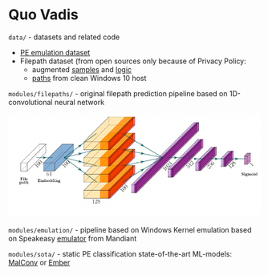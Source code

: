 # Quo Vadis

`data/` - datasets and related code
- [PE emulation dataset](data/emulation.dataset/emulation.dataset.7z)
- Filepath dataset (from open sources only because of Privacy Policy: 
  - augmented [samples](data/path.dataset/dataset_malicious_augumented.txt) and [logic](data/path.dataset/augment/augmentation.ipynb)
  - [paths](data/path.dataset/dataset_benign_win10.txt) from clean Windows 10 host


`modules/filepaths/` - original filepath prediction pipeline based on 1D-convolutional neural network  

<p align="center"><img src="img/potential_scheme.png" width=600><br>

<!--Performance of final model: <center><img src="img/confusion_matrix_on_validation_set_quo.vadis.primus.png" width=350></center><br>-->

`modules/emulation/` -  pipeline based on Windows Kernel emulation based on Speakeasy [emulator](https://github.com/mandiant/speakeasy) from Mandiant


`modules/sota/` - static PE classification state-of-the-art ML-models: [MalConv](modules/sota/malconv) or [Ember](modules/sota/ember)

